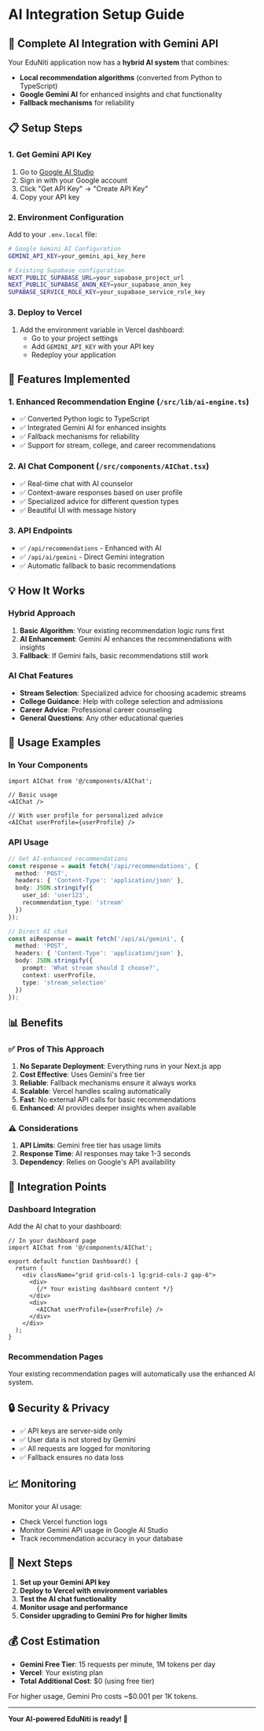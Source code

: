 # AI Integration Setup Guide

## 🚀 Complete AI Integration with Gemini API

Your EduNiti application now has a **hybrid AI system** that combines:
- **Local recommendation algorithms** (converted from Python to TypeScript)
- **Google Gemini AI** for enhanced insights and chat functionality
- **Fallback mechanisms** for reliability

## 📋 Setup Steps

### 1. Get Gemini API Key

1. Go to [Google AI Studio](https://aistudio.google.com/)
2. Sign in with your Google account
3. Click "Get API Key" → "Create API Key"
4. Copy your API key

### 2. Environment Configuration

Add to your `.env.local` file:

```bash
# Google Gemini AI Configuration
GEMINI_API_KEY=your_gemini_api_key_here

# Existing Supabase configuration
NEXT_PUBLIC_SUPABASE_URL=your_supabase_project_url
NEXT_PUBLIC_SUPABASE_ANON_KEY=your_supabase_anon_key
SUPABASE_SERVICE_ROLE_KEY=your_supabase_service_role_key
```

### 3. Deploy to Vercel

1. Add the environment variable in Vercel dashboard:
   - Go to your project settings
   - Add `GEMINI_API_KEY` with your API key
   - Redeploy your application

## 🎯 Features Implemented

### 1. **Enhanced Recommendation Engine** (`/src/lib/ai-engine.ts`)
- ✅ Converted Python logic to TypeScript
- ✅ Integrated Gemini AI for enhanced insights
- ✅ Fallback mechanisms for reliability
- ✅ Support for stream, college, and career recommendations

### 2. **AI Chat Component** (`/src/components/AIChat.tsx`)
- ✅ Real-time chat with AI counselor
- ✅ Context-aware responses based on user profile
- ✅ Specialized advice for different question types
- ✅ Beautiful UI with message history

### 3. **API Endpoints**
- ✅ `/api/recommendations` - Enhanced with AI
- ✅ `/api/ai/gemini` - Direct Gemini integration
- ✅ Automatic fallback to basic recommendations

## 💡 How It Works

### Hybrid Approach
1. **Basic Algorithm**: Your existing recommendation logic runs first
2. **AI Enhancement**: Gemini AI enhances the recommendations with insights
3. **Fallback**: If Gemini fails, basic recommendations still work

### AI Chat Features
- **Stream Selection**: Specialized advice for choosing academic streams
- **College Guidance**: Help with college selection and admissions
- **Career Advice**: Professional career counseling
- **General Questions**: Any other educational queries

## 🔧 Usage Examples

### In Your Components

```tsx
import AIChat from '@/components/AIChat';

// Basic usage
<AIChat />

// With user profile for personalized advice
<AIChat userProfile={userProfile} />
```

### API Usage

```typescript
// Get AI-enhanced recommendations
const response = await fetch('/api/recommendations', {
  method: 'POST',
  headers: { 'Content-Type': 'application/json' },
  body: JSON.stringify({
    user_id: 'user123',
    recommendation_type: 'stream'
  })
});

// Direct AI chat
const aiResponse = await fetch('/api/ai/gemini', {
  method: 'POST',
  headers: { 'Content-Type': 'application/json' },
  body: JSON.stringify({
    prompt: 'What stream should I choose?',
    context: userProfile,
    type: 'stream_selection'
  })
});
```

## 📊 Benefits

### ✅ **Pros of This Approach**
1. **No Separate Deployment**: Everything runs in your Next.js app
2. **Cost Effective**: Uses Gemini's free tier
3. **Reliable**: Fallback mechanisms ensure it always works
4. **Scalable**: Vercel handles scaling automatically
5. **Fast**: No external API calls for basic recommendations
6. **Enhanced**: AI provides deeper insights when available

### ⚠️ **Considerations**
1. **API Limits**: Gemini free tier has usage limits
2. **Response Time**: AI responses may take 1-3 seconds
3. **Dependency**: Relies on Google's API availability

## 🎨 Integration Points

### Dashboard Integration
Add the AI chat to your dashboard:

```tsx
// In your dashboard page
import AIChat from '@/components/AIChat';

export default function Dashboard() {
  return (
    <div className="grid grid-cols-1 lg:grid-cols-2 gap-6">
      <div>
        {/* Your existing dashboard content */}
      </div>
      <div>
        <AIChat userProfile={userProfile} />
      </div>
    </div>
  );
}
```

### Recommendation Pages
Your existing recommendation pages will automatically use the enhanced AI system.

## 🔒 Security & Privacy

- ✅ API keys are server-side only
- ✅ User data is not stored by Gemini
- ✅ All requests are logged for monitoring
- ✅ Fallback ensures no data loss

## 📈 Monitoring

Monitor your AI usage:
- Check Vercel function logs
- Monitor Gemini API usage in Google AI Studio
- Track recommendation accuracy in your database

## 🚀 Next Steps

1. **Set up your Gemini API key**
2. **Deploy to Vercel with environment variables**
3. **Test the AI chat functionality**
4. **Monitor usage and performance**
5. **Consider upgrading to Gemini Pro for higher limits**

## 💰 Cost Estimation

- **Gemini Free Tier**: 15 requests per minute, 1M tokens per day
- **Vercel**: Your existing plan
- **Total Additional Cost**: $0 (using free tier)

For higher usage, Gemini Pro costs ~$0.001 per 1K tokens.

---

**Your AI-powered EduNiti is ready! 🎉**

